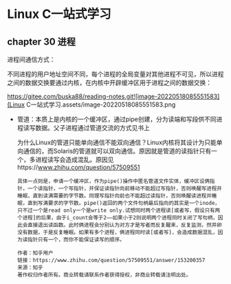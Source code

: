 # Linux C一站式学习

## chapter 30 进程

进程间通信方式：

不同进程的用户地址空间不同，每个进程的全局变量对其他进程不可见，所以进程之间的数据交换要通过内核，在内核中开辟缓冲区用于进程之间的数据交换：

https://gitee.com/buska88/reading-notes.git![image-20220518085551583](Linux C一站式学习.assets/image-20220518085551583.png

* 管道：本质上是内核的一个缓冲区，通过pipe创建，分为读端和写段供不同进程读写数据。父子进程通过管道交流的方式见书上

  为什么Linux的管道只能单向通信不能双向通信？Linux内核将其设计为只能单向通信的，而Solaris的管道就可以双向通信。原因就是管道的读指针只有一个，多进程读写会造成混乱。原因见https://www.zhihu.com/question/57509551

  ```
  具体一点则是，申请一个缓冲区，作为pipe()操作中匿名管道文件实体，缓冲区设俩指针，一个读指针，一个写指针，并保证读指针向前移动不能超过写指针，否则唤醒写进程并睡眠，直到读满需要的字节数。同理写指针向前也不能超过读指针，否则唤醒读进程并睡眠，直到写满要求的字节数。pipe()返回的两个文件句柄最后指向的其实是一个inode，只不过一个是read only一个是write only.试想同时两个进程读[或者写，假设只有两个进程]的后果，由于i_count会等于2——如果小于2则说明两个进程同时关闭了写句柄，因此会直接退出读函数。此时俩进程会分别认为对方才是写者而反复醒来，反复监测，然并卵没有数据，于是反复睡眠。如果有多个进程，俩进程同时读[或者写]，会造成数据混乱，因为读指针只有一个，而你不能保证读写的顺序。

  作者：知乎用户
  链接：https://www.zhihu.com/question/57509551/answer/153200357
  来源：知乎
  著作权归作者所有。商业转载请联系作者获得授权，非商业转载请注明出处。
  ```
